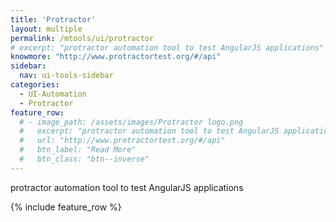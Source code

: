 ```yaml
---
title: 'Protractor'
layout: multiple
permalink: /mtools/ui/protractor
# excerpt: "protractor automation tool to test AngularJS applications"
knowmore: "http://www.protractortest.org/#/api"
sidebar:
  nav: ui-tools-sidebar
categories:
  - UI-Automation
  - Protractor
feature_row:
  # - image_path: /assets/images/Protractor logo.png
  #   excerpt: "protractor automation tool to test AngularJS applications"
  #   url: "http://www.protractortest.org/#/api"
  #   btn_label: "Read More"
  #   btn_class: "btn--inverse"  
---
```


protractor automation tool to test AngularJS applications

{% include feature_row %}